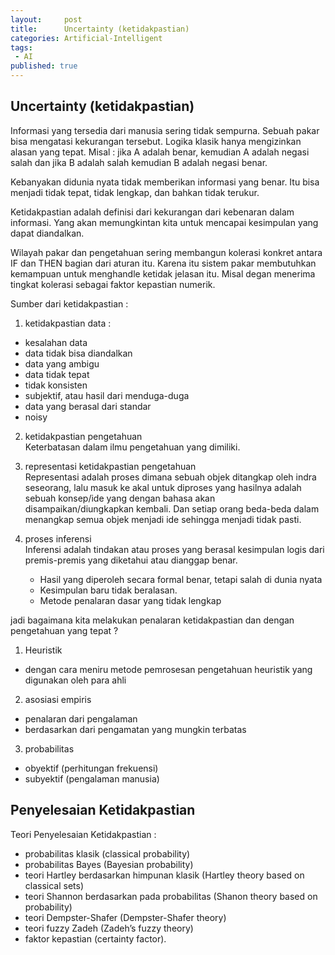 ```yaml
---
layout:     post
title:      Uncertainty (ketidakpastian)
categories: Artificial-Intelligent
tags:
 - AI
published: true
---
```

## Uncertainty (ketidakpastian)

Informasi yang tersedia dari manusia sering tidak sempurna. Sebuah pakar bisa mengatasi kekurangan tersebut. Logika klasik hanya mengizinkan alasan yang tepat. Misal : jika A adalah benar, kemudian A adalah negasi salah dan jika B adalah salah kemudian B adalah negasi benar.

Kebanyakan didunia nyata tidak memberikan informasi yang benar. Itu bisa menjadi tidak tepat, tidak lengkap, dan bahkan tidak terukur.

Ketidakpastian adalah definisi dari kekurangan dari kebenaran dalam informasi. Yang akan memungkintan kita untuk mencapai kesimpulan yang dapat diandalkan.

Wilayah pakar dan pengetahuan sering membangun kolerasi konkret antara IF dan THEN bagian dari aturan itu. Karena itu sistem pakar membutuhkan kemampuan untuk menghandle ketidak jelasan itu. Misal degan menerima tingkat kolerasi sebagai faktor kepastian numerik.

Sumber dari ketidakpastian :  
1. ketidakpastian data :  
  - kesalahan data
  - data tidak bisa diandalkan
  - data yang ambigu
  - data tidak tepat
  - tidak konsisten
  - subjektif, atau hasil dari menduga-duga
  - data yang berasal dari standar
  - noisy
  
2. ketidakpastian pengetahuan  
Keterbatasan dalam ilmu pengetahuan yang dimiliki.  

3. representasi ketidakpastian pengetahuan   
Representasi adalah proses dimana sebuah objek ditangkap oleh indra seseorang, lalu masuk ke akal untuk diproses yang hasilnya adalah sebuah konsep/ide yang dengan bahasa akan disampaikan/diungkapkan kembali. Dan setiap orang beda-beda dalam menangkap semua objek menjadi ide sehingga menjadi tidak pasti.

4. proses inferensi  
Inferensi adalah tindakan atau proses yang berasal kesimpulan logis dari premis-premis yang diketahui atau dianggap benar.
   - Hasil yang diperoleh secara formal benar, tetapi salah di dunia nyata
   - Kesimpulan baru tidak beralasan.
   - Metode penalaran dasar yang tidak lengkap


jadi bagaimana kita melakukan penalaran ketidakpastian dan dengan pengetahuan yang tepat ?   
1. Heuristik  
  - dengan cara meniru metode pemrosesan pengetahuan heuristik yang digunakan oleh para ahli  
2. asosiasi empiris  
  - penalaran dari pengalaman  
  - berdasarkan dari pengamatan yang mungkin terbatas  
3. probabilitas  
  - obyektif (perhitungan frekuensi)  
  - subyektif (pengalaman manusia)  


## Penyelesaian Ketidakpastian  
Teori Penyelesaian Ketidakpastian :  
- probabilitas klasik (classical probability)  
- probabilitas Bayes (Bayesian probability)  
- teori Hartley berdasarkan himpunan klasik (Hartley theory based on classical sets)  
- teori Shannon berdasarkan pada probabilitas (Shanon theory based on probability)  
- teori Dempster-Shafer (Dempster-Shafer theory)  
- teori fuzzy Zadeh (Zadeh’s fuzzy theory)  
- faktor kepastian (certainty factor).  
 
